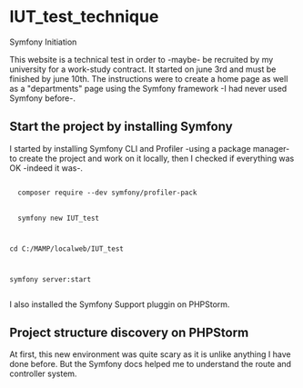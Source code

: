# IUT_test_technique
Symfony Initiation

This website is a technical test in order to -maybe- be recruited by my university for a work-study contract.
It started on june 3rd and must be finished by june 10th.
The instructions were to create a home page as well as a "departments" page using the Symfony framework -I had never used Symfony before-.

<h2>Start the project by installing Symfony</h2>

I started by installing Symfony CLI and Profiler -using a package manager- to create the project and work on it locally, then I checked if everything was OK -indeed it was-. 

<code>
  composer require --dev symfony/profiler-pack
</code>
<br>
<code>
  symfony new IUT_test <br>
  
  cd C:/MAMP/localweb/IUT_test <br>
  
  symfony server:start <br>
</code>

I also installed the Symfony Support pluggin on PHPStorm.

<h2>Project structure discovery on PHPStorm</h2>

At first, this new environment was quite scary as it is unlike anything I have done before. But the Symfony docs helped me to understand the route and controller system.
